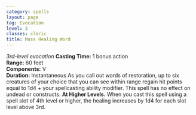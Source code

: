 ```yaml
---
category: spells
layout: page
tag: Evocation
level: 3
classes: cleric
title: Mass Healing Word 
---
```

_3rd-level evocation_ 
**Casting Time:** 1 bonus action    
**Range:** 60 feet    
**Components:** V    
**Duration:** Instantaneous 
As you call out words of restoration, up to six creatures of your choice that you can see within range regain hit points equal to 1d4 + your spellcasting ability modifier. This spell has no effect on undead or constructs. 
**At Higher Levels.** When you cast this spell using a spell slot of 4th level or higher, the healing increases by 1d4 for each slot level above 3rd. 
